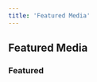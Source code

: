 ```yaml
---
title: 'Featured Media'
---
```


<column>

<block>

<!-- Hero -->
<hero-title>

## Featured Media

</hero-title>

</block>

</column>





<column>

<block>

### Featured

</block>

</column>









<!-- All Media -->
<column class="media-featured spacer-s" mode="full">

<block>

<media-featured></media-featured>

</block>

</column>








<!-- All Media -->
<column class="spacer-s">

<block>

<media></media>

</block>

</column>



